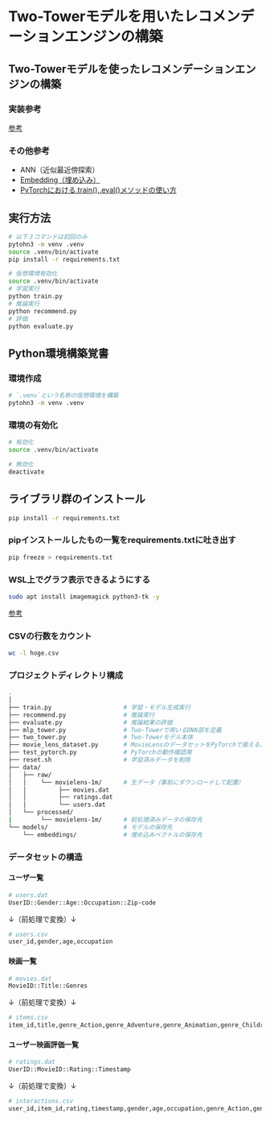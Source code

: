 # Two-Towerモデルを用いたレコメンデーションエンジンの構築
## Two-Towerモデルを使ったレコメンデーションエンジンの構築
### 実装参考
[参考](https://note.com/kokopelli_inc/n/nd89c1b89b741)

### その他参考
- ANN（近似最近傍探索）
- [Embedding（埋め込み）](https://zenn.dev/peishim/articles/c696ff85a539bd)
- [PyTorchにおける.train(),.eval()メソッドの使い方](https://nikkie-ftnext.hatenablog.com/entry/what-are-torch-nn-module-train-method-and-eval-method)

## 実行方法
```bash
# 以下３コマンドは初回のみ
pytohn3 -m venv .venv
source .venv/bin/activate
pip install -r requirements.txt

# 仮想環境有効化
source .venv/bin/activate
# 学習実行
python train.py
# 推論実行
python recommend.py
# 評価
python evaluate.py
```

## Python環境構築覚書
### 環境作成
```bash
# `.venv`という名称の仮想環境を構築
pytohn3 -m venv .venv
```

### 環境の有効化
```bash
# 有効化
source .venv/bin/activate

# 無効化
deactivate
```

## ライブラリ群のインストール
```bash
pip install -r requirements.txt
```

### pipインストールしたもの一覧をrequirements.txtに吐き出す
```bash
pip freeze > requirements.txt
```

### WSL上でグラフ表示できるようにする
```bash
sudo apt install imagemagick python3-tk -y
```
[参考](https://touch-sp.hatenablog.com/entry/2021/04/23/082702)

### CSVの行数をカウント
```bash
wc -l hoge.csv
```

### プロジェクトディレクトリ構成
```bash
.
│
├── train.py                    # 学習・モデル生成実行
├── recommend.py                # 推論実行
├── evaluate.py                 # 推論結果の評価
├── mlp_tower.py                # Two-Towerで用いるDNN部を定義
├── two_tower.py                # Two-Towerモデル本体
├── movie_lens_dataset.py       # MovieLensのデータセットをPyTorchで扱えるよう変換するクラス
├── test_pytorch.py             # PyTorchの動作確認用 
├── reset.sh                    # 学習済みデータを削除 
├── data/
│   ├── raw/
│   │    └── movielens-1m/      # 生データ（事前にダウンロードして配置）
│   │         ├── movies.dat
│   │         ├── ratings.dat
│   │         └── users.dat
│   └── processed/              
|        └── movielens-1m/      # 前処理済みデータの保存先
└── models/                     # モデルの保存先
    └── embeddings/             # 埋め込みベクトルの保存先
```

### データセットの構造
#### ユーザ一覧
```bash
# users.dat
UserID::Gender::Age::Occupation::Zip-code
```
↓（前処理で変換）↓
```bash
# users.csv
user_id,gender,age,occupation
```

#### 映画一覧
```bash
# movies.dat
MovieID::Title::Genres
```
↓（前処理で変換）↓
```bash
# items.csv
item_id,title,genre_Action,genre_Adventure,genre_Animation,genre_Children's,genre_Comedy,genre_Crime,genre_Documentary,genre_Drama,genre_Fantasy,genre_Film-Noir,genre_Horror,genre_Musical,genre_Mystery,genre_Romance,genre_Sci-Fi,genre_Thriller,genre_War,genre_Western
```

#### ユーザー映画評価一覧
```bash
# ratings.dat
UserID::MovieID::Rating::Timestamp
```
↓（前処理で変換）↓
```bash
# interactions.csv
user_id,item_id,rating,timestamp,gender,age,occupation,genre_Action,genre_Adventure,genre_Animation,genre_Children's,genre_Comedy,genre_Crime,genre_Documentary,genre_Drama,genre_Fantasy,genre_Film-Noir,genre_Horror,genre_Musical,genre_Mystery,genre_Romance,genre_Sci-Fi,genre_Thriller,genre_War,genre_Western
```
